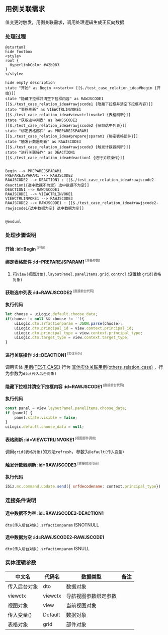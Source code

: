 ## 用例关联需求 <!-- {docsify-ignore-all} -->

   值变更时触发，用例关联需求，调用处理逻辑生成正反向数据

### 处理过程

```plantuml
@startuml
hide footbox
<style>
root {
  HyperlinkColor #42b983
}
</style>

hide empty description
state "开始" as Begin <<start>> [[$./test_case_relation_idea#begin {开始}]]
state "隐藏下拉框并清空下拉框内容" as RAWJSCODE1  [[$./test_case_relation_idea#rawjscode1 {隐藏下拉框并清空下拉框内容}]]
state "表格刷新" as VIEWCTRLINVOKE1  [[$./test_case_relation_idea#viewctrlinvoke1 {表格刷新}]]
state "获取选中列表" as RAWJSCODE2  [[$./test_case_relation_idea#rawjscode2 {获取选中列表}]]
state "绑定表格部件" as PREPAREJSPARAM1  [[$./test_case_relation_idea#preparejsparam1 {绑定表格部件}]]
state "触发计数器刷新" as RAWJSCODE3  [[$./test_case_relation_idea#rawjscode3 {触发计数器刷新}]]
state "进行关联操作" as DEACTION1  [[$./test_case_relation_idea#deaction1 {进行关联操作}]]


Begin --> PREPAREJSPARAM1
PREPAREJSPARAM1 --> RAWJSCODE2
RAWJSCODE2 --> DEACTION1 : [[$./test_case_relation_idea#rawjscode2-deaction1{选中数据不为空} 选中数据不为空]]
DEACTION1 --> RAWJSCODE1
RAWJSCODE1 --> VIEWCTRLINVOKE1
VIEWCTRLINVOKE1 --> RAWJSCODE3
RAWJSCODE2 --> RAWJSCODE1 : [[$./test_case_relation_idea#rawjscode2-rawjscode1{选中数据为空} 选中数据为空]]


@enduml
```


### 处理步骤说明

#### 开始 :id=Begin<sup class="footnote-symbol"> <font color=gray size=1>[开始]</font></sup>




#### 绑定表格部件 :id=PREPAREJSPARAM1<sup class="footnote-symbol"> <font color=gray size=1>[准备参数]</font></sup>



1. 将`view(视图对象).layoutPanel.panelItems.grid.control` 设置给  `grid(表格对象)`

#### 获取选中列表 :id=RAWJSCODE2<sup class="footnote-symbol"> <font color=gray size=1>[直接前台代码]</font></sup>



<p class="panel-title"><b>执行代码</b></p>

```javascript
let choose = uiLogic.default.choose_data;
if(choose != null && choose != ''){
    uiLogic.dto.srfactionparam = JSON.parse(choose);
    uiLogic.dto.principal_id = view.context.principal_id;
    uiLogic.dto.principal_type = view.context.principal_type;
    uiLogic.dto.target_type = view.context.target_type;
}
```

#### 进行关联操作 :id=DEACTION1<sup class="footnote-symbol"> <font color=gray size=1>[实体行为]</font></sup>



调用实体 [用例(TEST_CASE)](module/TestMgmt/test_case.md) 行为 [其他实体关联用例(others_relation_case)](module/TestMgmt/test_case#行为) ，行为参数为`dto(传入后台对象)`

#### 隐藏下拉框并清空下拉框内容 :id=RAWJSCODE1<sup class="footnote-symbol"> <font color=gray size=1>[直接前台代码]</font></sup>



<p class="panel-title"><b>执行代码</b></p>

```javascript
const panel = view.layoutPanel.panelItems.choose_data;
if (panel) {
    panel.state.visible = false;
}
uiLogic.default.choose_data = null;
```

#### 表格刷新 :id=VIEWCTRLINVOKE1<sup class="footnote-symbol"> <font color=gray size=1>[视图部件调用]</font></sup>



调用`grid(表格对象)`的方法`refresh`，参数为`Default(传入变量)`
#### 触发计数器刷新 :id=RAWJSCODE3<sup class="footnote-symbol"> <font color=gray size=1>[直接前台代码]</font></sup>



<p class="panel-title"><b>执行代码</b></p>

```javascript
ibiz.mc.command.update.send({ srfdecodename: context.principal_type})
```

### 连接条件说明
#### 选中数据不为空 :id=RAWJSCODE2-DEACTION1

```dto(传入后台对象).srfactionparam``` ISNOTNULL
#### 选中数据为空 :id=RAWJSCODE2-RAWJSCODE1

```dto(传入后台对象).srfactionparam``` ISNULL


### 实体逻辑参数

|    中文名   |    代码名    |  数据类型      |备注 |
| --------| --------| --------  | --------   |
|传入后台对象|dto|数据对象||
|viewctx|viewctx|导航视图参数绑定参数||
|视图对象|view|当前视图对象||
|传入变量(<i class="fa fa-check"/></i>)|Default|数据对象||
|表格对象|grid|部件对象||
